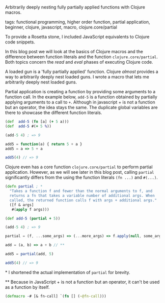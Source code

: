 Arbitrarily deeply nesting fully partially applied functions with Clojure macros.

tags: functional programming, higher order function, partial application, beginner, clojure, javascript, macro, clojure.core/partial 

To provide a Rosetta stone, I included JavaScript equivalents to Clojure code snippets.

In this blog post we will look at the basics of Clojure macros and the difference between function literals and the function `clojure.core/partial`. Both topics concern the _read_ and _eval_ phases of executing Clojure code.

A loaded gun is a 'fully partially applied' function.
Clojure _almost_ provides a way to arbitrarily deeply nest loaded guns.
I wrote a macro that lets me arbitrarily deeply nest loaded guns.

Partial application is creating a function by providing some arguments to a function call. In the example below, `add-5` is a function obtained by partially applying arguments to a call to `+`. Although in javascript + is not a function but an operator, the idea stays the same. The duplicate global variables are there to showcase the different function literals.

```clojure {.line-numbers}
(def  add-5 (fn [a] (+ 5 a)))
(def  add-5 #(+ 5 %))

(add-5 4) ; => 9
```
```javascript {.line-numbers}
add5 = function(a) { return 5 + a }
add5 = a => 5 + a

add5(4) // => 9
```

Clojure even has a core function `clojure.core/partial` to perform partial application. However, as we will see later in this blog post, calling `partial` significantly differs from the using the function literals `(fn ...)` and `#(...)`.

```clojure {.line-numbers}
(defn partial ; *
  "Takes a function f and fewer than the normal arguments to f, and
  returns a fn that takes a variable number of additional args. When
  called, the returned function calls f with args + additional args."
  ([f & args]
   #(apply f args)))

(def add-5 (partial + 5))

(add-5 4) ; => 9
```
```javascript {.line-numbers}
partial = (f, ...some_args) => (...more_args) => f.apply(null, some_args.concat(more_args))

add = (a, b) => a + b // **

add5 = partial(add, 5)

add5(4) // => 9
```
\* I shortened the actual implementation of `partial` for brevity.

** Because in JavaScript + is not a function but an operator, it can't be used as a function by itself.



```clojure {.line-numbers}
(defmacro -# [& fn-call] `(fn [] (~@fn-call)))
```
